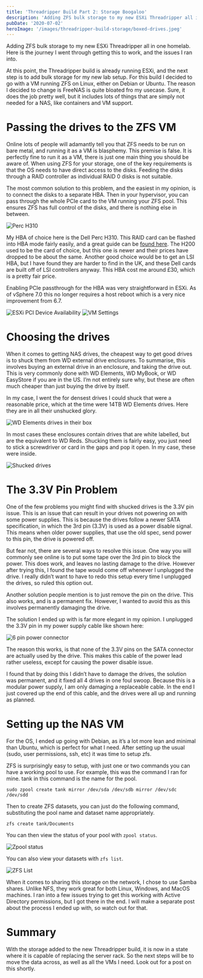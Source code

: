 ```yaml
---
title: 'Threadripper Build Part 2: Storage Boogaloo'
description: 'Adding ZFS bulk storage to my new ESXi Threadripper all in one homelab. Here is the journey I went through getting this to work, and the issues I ran into.'
pubDate: '2020-07-02'
heroImage: '/images/threadripper-build-storage/boxed-drives.jpeg'
---
```


Adding ZFS bulk storage to my new ESXi Threadripper all in one homelab. Here is the journey I went through getting this to work, and the issues I ran into.

At this point, the Threadripper build is already running ESXi, and the next step is to add bulk storage for my new lab setup. For this build I decided to go with a VM running ZFS on Linux, either on Debian or Ubuntu. The reason I decided to change is FreeNAS is quite bloated fro my usecase. Sure, it does the job pretty well, but it includes lots of things that are simply not needed for a NAS, like containers and VM support.

# Passing the drives to the ZFS VM

Online lots of people will adamantly tell you that ZFS needs to be run on bare metal, and running it as a VM is blasphemy. This premise is false. It is perfectly fine to run it as a VM, there is just one main thing you should be aware of. When using ZFS for your storage, one of the key requirements is that the OS needs to have direct access to the disks. Feeding the disks through a RAID controller as individual RAID 0 disks is not suitable.

The most common solution to this problem, and the easiest in my opinion, is to connect the disks to a separate HBA. Then in your hypervisor, you can pass through the whole PCIe card to the VM running your ZFS pool. This ensures ZFS has full control of the disks, and there is nothing else in between.

![Perc H310](/images/threadripper-build-storage/hba.jpg)

My HBA of choice here is the Dell Perc H310. This RAID card can be flashed into HBA mode fairly easily, and a great guide can be [found here](https://techmattr.wordpress.com/2016/04/11/updated-sas-hba-crossflashing-or-flashing-to-it-mode-dell-perc-h200-and-h310/). 
The H200 used to be the card of choice, but this one is newer and their prices have dropped to be about the same. Another good choice would be to get an LSI HBA, but I have found they are harder to find in the UK, and these Dell cards are built off of LSI controllers anyway. This HBA cost me around £30, which is a pretty fair price.

Enabling PCIe passthrough for the HBA was very straightforward in ESXi. As of vSphere 7.0 this no longer requires a host reboot which is a very nice improvement from 6.7.

![ESXi PCI Device Availability](/images/threadripper-build-storage/pci-device-availability.png)
![VM Settings](/images/threadripper-build-storage/vm-settings.png)

# Choosing the drives

When it comes to getting NAS drives, the cheapest way to get good drives is to shuck them from WD external drive enclosures. To summarise, this involves buying an external drive in an enclosure, and taking the drive out. This is very commonly done with WD Elements, WD MyBook, or WD EasyStore if you are in the US. I’m not entirely sure why, but these are often much cheaper than just buying the drive by itself.

In my case, I went the for densest drives I could shuck that were a reasonable price, which at the time were 14TB WD Elements drives. Here they are in all their unshucked glory.

![WD Elements drives in their box](/images/threadripper-build-storage/boxed-drives.jpeg)

In most cases these enclosures contain drives that are white labelled, but are the equivalent to WD Reds. Shucking them is fairly easy, you just need to stick a screwdriver or card in the gaps and pop it open. In my case, these were inside.

![Shucked drives](/images/threadripper-build-storage/shucked-drives.jpeg)

# The 3.3V Pin Problem

One of the few problems you might find with shucked drives is the 3.3V pin issue. This is an issue that can result in your drives not powering on with some power supplies. This is because the drives follow a newer SATA specification, in which the 3rd pin (3.3V) is used as a power disable signal. This means when older power supplies, that use the old spec, send power to this pin, the drive is powered off.

But fear not, there are several ways to resolve this issue. One way you will commonly see online is to put some tape over the 3rd pin to block the power. This does work, and leaves no lasting damage to the drive. However after trying this, I found the tape would come off whenever I unplugged the drive. I really didn’t want to have to redo this setup every time I unplugged the drives, so ruled this option out.

Another solution people mention is to just remove the pin on the drive. This also works, and is a permanent fix. However, I wanted to avoid this as this involves permanently damaging the drive.

The solution I ended up with is far more elegant in my opinion. I unplugged the 3.3V pin in my power supply cable like shown here:

![6 pin power connector](/images/threadripper-build-storage/power-connector.jpeg)

The reason this works, is that none of the 3.3V pins on the SATA connector are actually used by the drive. This makes this cable of the power lead rather useless, except for causing the power disable issue.

I found that by doing this I didn’t have to damage the drives, the solution was permanent, and it fixed all 4 drives in one foul swoop. Because this is a modular power supply, I am only damaging a replaceable cable. In the end I just covered up the end of this cable, and the drives were all up and running as planned.

# Setting up the NAS VM

For the OS, I ended up going with Debian, as it’s a lot more lean and minimal than Ubuntu, which is perfect for what I need. After setting up the usual (sudo, user permissions, ssh, etc) it was time to setup zfs.

ZFS is surprisingly easy to setup, with just one or two commands you can have a working pool to use. For example, this was the command I ran for mine. tank in this command is the name for the pool.

```
sudo zpool create tank mirror /dev/sda /dev/sdb mirror /dev/sdc /dev/sdd
```

Then to create ZFS datasets, you can just do the following command, substituting the pool name and dataset name appropriately.

```
zfs create tank/Documents
```

You can then view the status of your pool with `zpool status`.


![Zpool status](/images/threadripper-build-storage/zpool-status.png)

You can also view your datasets with `zfs list`.

![ZFS List](/images/threadripper-build-storage/zfs-list.png)

When it comes to sharing this storage on the network, I chose to use Samba shares. Unlike NFS, they work great for both Linux, Windows, and MacOS machines. I ran into a few issues trying to get this working with Active Directory permissions, but I got there in the end. I will make a separate post about the process I ended up with, so watch out for that.

# Summary

With the storage added to the new Threadripper build, it is now in a state where it is capable of replacing the server rack. So the next steps will be to move the data across, as well as all the VMs I need. Look out for a post on this shortly.


